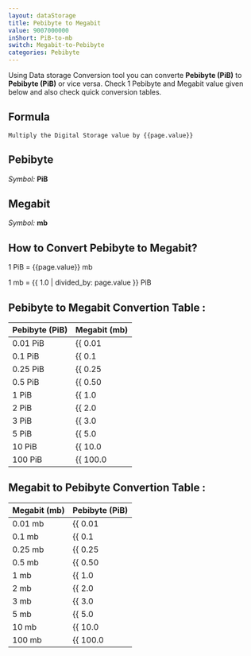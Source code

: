 ```yaml
---
layout: dataStorage
title: Pebibyte to Megabit
value: 9007000000
inShort: PiB-to-mb
switch: Megabit-to-Pebibyte
categories: Pebibyte
---
```


Using Data storage Conversion tool you can converte **Pebibyte (PiB)** to **Pebibyte (PiB)** or vice versa. Check 1 Pebibyte and Megabit value given below and also check quick conversion tables.

## Formula
`Multiply the Digital Storage value by {{page.value}}`

## Pebibyte
*Symbol:* **PiB**

## Megabit
*Symbol:* **mb**

## How to Convert Pebibyte to Megabit?

1 PiB = {{page.value}} mb

1 mb = {{ 1.0 | divided_by: page.value }} PiB


## Pebibyte to Megabit Convertion Table :

| Pebibyte (PiB) | Megabit (mb) |
| ---- | ---- |
| 0.01 PiB | {{ 0.01 | times: page.value }} mb |
| 0.1 PiB | {{ 0.1 | times: page.value }} mb |
| 0.25 PiB | {{ 0.25 | times: page.value }} mb |
| 0.5 PiB | {{ 0.50 | times: page.value }} mb |
| 1 PiB | {{ 1.0 | times: page.value }} mb |
| 2 PiB | {{ 2.0 | times: page.value }} mb |
| 3 PiB | {{ 3.0 | times: page.value }} mb |
| 5 PiB | {{ 5.0 | times: page.value }} mb |
| 10 PiB | {{ 10.0 | times: page.value }} mb |
| 100 PiB | {{ 100.0 | times: page.value }} mb |

## Megabit to Pebibyte Convertion Table :

| Megabit (mb) | Pebibyte (PiB) |
| ---- | ---- |
| 0.01 mb | {{ 0.01 | divided_by: page.value }} PiB |
| 0.1 mb | {{ 0.1 | divided_by: page.value }} PiB |
| 0.25 mb | {{ 0.25 | divided_by: page.value }} PiB |
| 0.5 mb | {{ 0.50 | divided_by: page.value }} PiB |
| 1 mb | {{ 1.0 | divided_by: page.value }} PiB |
| 2 mb | {{ 2.0 | divided_by: page.value }} PiB |
| 3 mb | {{ 3.0 | divided_by: page.value }} PiB |
| 5 mb | {{ 5.0 | divided_by: page.value }} PiB |
| 10 mb | {{ 10.0 | divided_by: page.value }} PiB |
| 100 mb | {{ 100.0 | divided_by: page.value }} PiB |


<script>
document.getElementById('selectInput')[21].selected = true
document.getElementById('selectOutput')[6].selected = true
</script>
